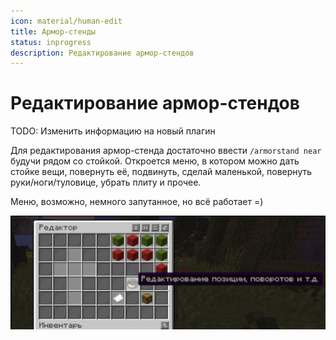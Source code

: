 ```yaml
---
icon: material/human-edit
title: Армор-стенды
status: inprogress
description: Редактирование армор-стендов
---
```


# Редактирование армор-стендов

TODO: Изменить информацию на новый плагин

Для редактирования армор-стенда достаточно ввести `/armorstand near` будучи рядом со стойкой. Откроется меню, в котором можно дать стойке вещи, повернуть её, подвинуть, сделай маленькой, повернуть руки/ноги/туловице, убрать плиту и прочее. 

Меню, возможно, немного запутанное, но всё работает =)

![armorstand](../../assets/armorstand.png)
